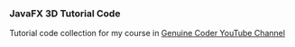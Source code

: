### JavaFX 3D Tutorial Code
Tutorial code collection for my course in [Genuine Coder YouTube Channel](https://www.youtube.com/playlist?list=PLhs1urmduZ295Ryetga7CNOqDymN_rhB_)
